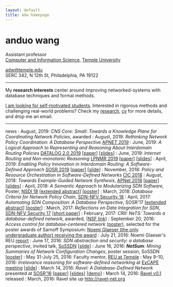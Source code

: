 ```yaml
---
layout: default
title: adw homepage
---
```


# anduo wang

<!-- <img class="fblogo" border="0" src="{{site.url}}/img/adw.jpg" height="150"> -->

<!-- <adw@illinois.edu> <br> --> 

Assistant professor <br> 
[Computer and Information Science](http://www.temple.edu/cis/ "Title"), [Temple University](http://www.temple.edu/ "Title")

<adw@temple.edu><br>
SERC 342, N 12th St, Philadelphia, PA 19122
<!-- <br> -->
<!-- (old site  <http://adw.web.engr.illinois.edu>) -->

----

<!-- My research  centers around designing and building manageable (network) systems that leverage and re-ignite interests in database and formal methods. -->

My **research interests** center around improving networked-systems with database techniques and formal methods. <!-- My current research projects focus on software-defined networks (SDN). --> <!-- I work with my student [Zhijia Chen](https://zhijiachen.github.io/) on the [Ravel project](http://ravel-net.org/). -->

<u>I am looking for self-motivated students</u>. Interested in rigorous methods and challenging real-world problems? Check my [research]({{site.url}}/research.html), [cv]({{site.url}}/pdf/cv_anduo.pdf) for more details, and drop me an email.

----

news
: August, 2019: _CNS Core: Small: Towards a Knowledge Plane for Coordinating Network Policies_, awarded
: August, 2019: _Rethinking Network Policy Coordination: A Database Perspective_ [APNET 2019](https://conferences.sigcomm.org/events/apnet2019/)
: June, 2019: _A Logical Approach to Representing and Reasoning About Interdomain Routing Policies_ [DATALOG 2.0 2019](https://sites.sju.edu/plw/datalog2/) [[paper](http://anduowang.github.io/docs/datalog20-10.pdf)] [[slides](http://anduowang.github.io/docs/datalog20_19_talk.pdf)]
: June, 2019: _Internet Routing and Non-monotonic Reasoning_ [LPNMR 2019](https://sites.sju.edu/plw/lpnmr-2019/) [[paper](http://anduowang.github.io/docs/lpnmr19.pdf)] [[slides](http://anduowang.github.io/docs/lpnmr19_talk.pdf)]
: April, 2019: _Enabling Policy Innovation in Interdomain Routing: A Software-Defined Approach_ [SOSR 2019](https://conferences.sigcomm.org/sosr/2019/) [[paper](http://anduowang.github.io/docs/p94.pdf)] [[slide](http://anduowang.github.io/docs/p94-sosr19.pdf)]
: November, 2018: _Policy and Resource Orchestration in Software-Defined Networks_ [CIC 2018](http://www.sis.pitt.edu/lersais/cic/2018/index.html)
: August, 2018: _Towards Example-Guided Network Synthesis_, [APNet 2018](https://conferences.sigcomm.org/events/apnet2018/program.html) [[paper](https://dl.acm.org/citation.cfm?id=3234462)] [[slides](https://conferences.sigcomm.org/events/apnet2018/slides/facon.pdf)]
: April, 2018: _A Semantic Approach to Modularizing SDN Software_, Poster, [NSDI 18](https://www.usenix.org/conference/nsdi18/glance) [[extended abstract](http://anduowang.github.io/docs/nsdi18posters-paper4.pdf)] [[poster](http://anduowang.github.io/docs/nsdi18poster.pdf)]
: March, 2018: _Database Criteria for Network Policy Chain_, [SDN-NFV Security 18](https://www.cs.clemson.edu/nss/sdnfvsec2018/program.html)
: April, 2017: _Automating SDN Composition: A Database Perspective_, SOSR'17 [[extended abstract](http://anduowang.github.io/docs/sosr17extendedabstract.pdf)] [[poster](http://anduowang.github.io/docs/sosr17poster.pdf)]
: March, 2017: _Reflections on Data Integration for SDN_, [SDN-NFV Security 17](https://www.cs.clemson.edu/nss/sdnfvsec2017/program.html) [[short paper](docs/reflection_short.pdf)]
: February, 2017: _CRII: NeTS: Towards a database-defined network_, awarded, ([NSF link](https://www.nsf.gov/awardsearch/showAward?AWD_ID=1657285&HistoricalAwards=false))
: September 20, 2016: _Access control for database-centered network_ ([poster](https://github.com/ravel-net/REU-access-control/blob/master/NGlaeser-poster.pdf)), selected for the poster awards of Sarnoff Symposium: [Noemi Glaeser (the only undergraduate author) receiving the award](http://sites.ieee.org/sarnoff2016/files/2016/10/IMG_2690.jpg)
: July 21, 2016: Noemi Glaeser's REU [report](docs/Glaeser_final_REU_16.pdf)
: June 17, 2016: _SDN abstraction and security: a database perspective_, invited talk, [SoSSDN](http://publish.illinois.edu/science-of-security-lablet/workshop-on-science-of-security-through-software-defined-networking/) [[slide](docs/SoSSDN-ravel.pdf)]
: June 16, 2016: _**NetSum**: Mining Summaries of Network Configuration Changes_, poster session, SoSSDN [[poster](docs/croft-sossdn-poster.pdf)]
: May 31-July 25, 2016: Faculty mentor, [REU at Temple](http://cis-linux1.temple.edu/~avinash/TUREU/index.html)
: May 9-10, 2016: _Irrelevance reasoning for software-defined networking_ at [ExCAPE meeting](https://excape.cis.upenn.edu/Penn_meetingMay15.html) [[slide](docs/excape-16.pdf)]
: March 14, 2016: _Ravel: A Database-Defined Network_ presented at [SOSR'16](http://conferences.sigcomm.org/sosr/2016/) [[paper](docs/sosr16.pdf)] [[slides](docs/SOSR16slide2.pdf)] [[demo](docs/demo.mp4)]
: March 14, 2016: [Ravel v0.1](https://github.com/ravel-net/ravel/releases/tag/v0.1) released
: March, 2016: Ravel site up <http://ravel-net.org>

